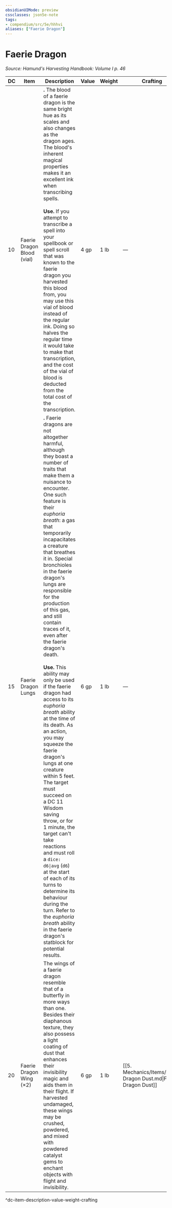 ```yaml
---
obsidianUIMode: preview
cssclasses: json5e-note
tags:
- compendium/src/5e/hhhvi
aliases: ["Faerie Dragon"]
---
```

# Faerie Dragon
*Source: Hamund's Harvesting Handbook: Volume I p. 46* 

| DC | Item | Description | Value | Weight | Crafting |
|----|------|-------------|-------|--------|----------|
| 10 | Faerie Dragon Blood (vial) | **.** The blood of a faerie dragon is the same bright hue as its scales and also changes as the dragon ages. The blood's inherent magical properties makes it an excellent ink when transcribing spells.<br /><br />**Use.** If you attempt to transcribe a spell into your spellbook or spell scroll that was known to the faerie dragon you harvested this blood from, you may use this vial of blood instead of the regular ink. Doing so halves the regular time it would take to make that transcription, and the cost of the vial of blood is deducted from the total cost of the transcription. | 4 gp | 1 lb | — |
| 15 | Faerie Dragon Lungs | **.** Faerie dragons are not altogether harmful, although they boast a number of traits that make them a nuisance to encounter. One such feature is their *euphoria breath*: a gas that temporarily incapacitates a creature that breathes it in. Special bronchioles in the faerie dragon's lungs are responsible for the production of this gas, and still contain traces of it, even after the faerie dragon's death.<br /><br />**Use.** This ability may only be used if the faerie dragon had access to its *euphoria breath* ability at the time of its death. As an action, you may squeeze the faerie dragon's lungs at one creature within 5 feet. The target must succeed on a DC 11 Wisdom saving throw, or for 1 minute, the target can't take reactions and must roll a `dice: d6\|avg` (`d6`) at the start of each of its turns to determine its behaviour during the turn. Refer to the *euphoria breath* ability in the faerie dragon's statblock for potential results. | 6 gp | 1 lb | — |
| 20 | Faerie Dragon Wing (×2) | The wings of a faerie dragon resemble that of a butterfly in more ways than one. Besides their diaphanous texture, they also possess a light coating of dust that enhances their invisibility magic and aids them in their flight. If harvested undamaged, these wings may be crushed, powdered, and mixed with powdered catalyst gems to enchant objects with flight and invisibility. | 6 gp | 1 lb | [[5. Mechanics/Items/Faerie Dragon Dust.md\|Faerie Dragon Dust]] |
^dc-item-description-value-weight-crafting